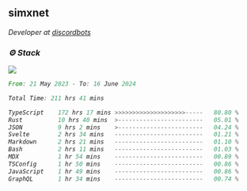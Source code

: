 <h2>simxnet</h2>
<p><em>Developer at <a href="https://github.com/dbotslist">discordbots</a></p>

### ⚙️ Stack
![](https://skillicons.dev/icons?i=git,docker,js,ts,cloudflare,css,deno,express,cpp,rust,arduino,graphql,html,nestjs,react,apollo,bash,lua,nextjs,nodejs,ps,powershell,neovim,postgres,tailwind,prisma)

<!--START_SECTION:waka-->

```rust
From: 21 May 2023 - To: 16 June 2024

Total Time: 211 hrs 41 mins

TypeScript    172 hrs 17 mins >>>>>>>>>>>>>>>>>>>>-----   80.80 %
Rust          10 hrs 40 mins  >------------------------   05.01 %
JSON          9 hrs 2 mins    >------------------------   04.24 %
Svelte        2 hrs 34 mins   -------------------------   01.21 %
Markdown      2 hrs 21 mins   -------------------------   01.10 %
Bash          2 hrs 11 mins   -------------------------   01.03 %
MDX           1 hr 54 mins    -------------------------   00.89 %
TSConfig      1 hr 50 mins    -------------------------   00.86 %
JavaScript    1 hr 49 mins    -------------------------   00.86 %
GraphQL       1 hr 34 mins    -------------------------   00.74 %
```

<!--END_SECTION:waka-->


<!--
<p align="center">
     <a href="https://discord.gg/HhybNhchcC"><img src="https://invidget.switchblade.xyz/sejc7TnX6N" align="center" ><a>
</p> 
-->
